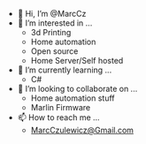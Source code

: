 - 👋 Hi, I’m @MarcCz
- 👀 I’m interested in ...
    - 3d Printing
    - Home automation
    - Open source
    - Home Server/Self hosted
- 🌱 I’m currently learning ...
    - C#
- 💞️ I’m looking to collaborate on ...
    - Home automation stuff
    - Marlin Firmware
- 📫 How to reach me ...
    - MarcCzulewicz@Gmail.com

<!---
MarcCz/MarcCz is a ✨ special ✨ repository because its `README.md` (this file) appears on your GitHub profile.
You can click the Preview link to take a look at your changes.
--->

